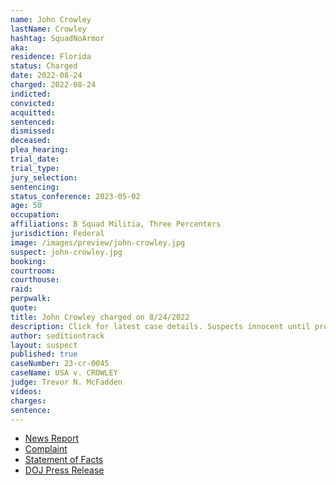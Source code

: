 ```yaml
---
name: John Crowley
lastName: Crowley
hashtag: SquadNoArmor
aka:
residence: Florida
status: Charged
date: 2022-08-24
charged: 2022-08-24
indicted:
convicted:
acquitted:
sentenced:
dismissed:
deceased:
plea_hearing:
trial_date:
trial_type:
jury_selection:
sentencing:
status_conference: 2023-05-02
age: 50
occupation:
affiliations: B Squad Militia, Three Percenters
jurisdiction: Federal
image: /images/preview/john-crowley.jpg
suspect: john-crowley.jpg
booking:
courtroom:
courthouse:
raid:
perpwalk:
quote:
title: John Crowley charged on 8/24/2022
description: Click for latest case details. Suspects innocent until proven guilty.
author: seditiontrack
layout: suspect
published: true
caseNumber: 23-cr-0045
caseName: USA v. CROWLEY
judge: Trevor N. McFadden
videos:
charges:
sentence:
---
```

- [News Report](https://abcnews.go.com/US/wireStory/fbi-militia-members-charged-storming-capitol-88818164)
- [Complaint](https://www.justice.gov/usao-dc/case-multi-defendant/file/1529791/download)
- [Statement of Facts](https://www.justice.gov/usao-dc/case-multi-defendant/file/1529796/download)
- [DOJ Press Release](https://www.justice.gov/usao-dc/pr/five-florida-men-arrested-charges-actions-during-jan-6-capitol-breach)

